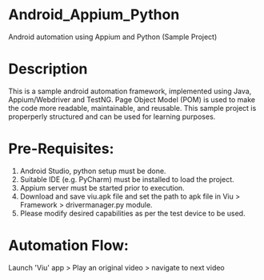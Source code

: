 # Android_Appium_Python
Android automation using Appium and Python (Sample Project)


# Description
This is a sample android automation framework, implemented using Java, Appium/Webdriver and TestNG. Page Object Model (POM) is used to make the code more readable, maintainable, and reusable. This sample project is properperly structured and can be used for learning purposes.

# Pre-Requisites:
1. Android Studio, python setup must be done.
2. Suitable IDE (e.g. PyCharm) must be installed to load the project.
3. Appium server must be started prior to execution.
4. Download and save viu.apk file and set the path to apk file in Viu >  Framework > drivermanager.py module.
5. Please modify desired capabilities as per the test device to be used.

# Automation Flow:
Launch 'Viu' app > Play an original video > navigate to next video
